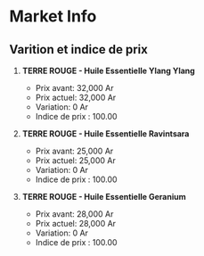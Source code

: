 # Market Info

## Varition et indice de prix

1. **TERRE ROUGE - Huile Essentielle Ylang Ylang**
   - Prix avant: 32,000 Ar
   - Prix actuel: 32,000 Ar
   - Variation: 0 Ar
   - Indice de prix : 100.00

2. **TERRE ROUGE - Huile Essentielle Ravintsara**
   - Prix avant: 25,000 Ar
   - Prix actuel: 25,000 Ar
   - Variation: 0 Ar
   - Indice de prix : 100.00

3. **TERRE ROUGE - Huile Essentielle Geranium**
   - Prix avant: 28,000 Ar
   - Prix actuel: 28,000 Ar
   - Variation: 0 Ar
   - Indice de prix : 100.00

